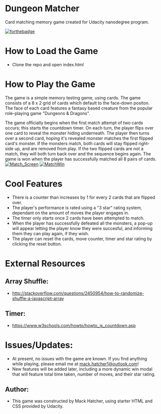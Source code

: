 # Dungeon Matcher
Card matching memory game created for Udacity nanodegree program. 

[![forthebadge](https://forthebadge.com/images/badges/gluten-free.svg)](https://forthebadge.com)

# How to Load the Game
* Clone the repo and open index.html

# How to Play the Game
The game is a simple memory testing game, using cards. The game consists of a 8 x 2 grid of cards which default to the face-down positon.
The face of each card features a fantasy based creature from the popular role-playing game "Dungeons & Dragons".

The game officially begins when the first match attempt of two cards occurs; this starts the countdown timer. 
On each turn, the player flips over one card to reveal the monster hiding underneath. 
The player then turns over a second card, hoping it's revealed monster matches the first flipped card's monster.
If the monsters match, both cards will stay flipped right-side up, and are removed from play. 
If the two flipped cards are not a match, they will both turn back over and the sequence begins again.
The game is won when the player has successfully matched all 8 pairs of cards. 
<a href="https://ibb.co/kmCpRn"><img src="https://preview.ibb.co/cBx0XS/Match_Screen.jpg" alt="Match_Screen" border="0"></a>
<a href="https://ibb.co/jbXjsS"><img src="https://preview.ibb.co/dpJPsS/MatchWin.jpg" alt="MatchWin" border="0"></a>

# Cool Features
* There is a counter than increases by 1 for every 2 cards that are flipped over.
* The player's performance is rated using a "3 star" rating system, dependant on the amount of moves the player engages in.
* The timer only starts once 2 cards have been attempted to match.
* When the player has successfully defeated all the monsters, a pop-up will appear letting the player know they were succesful, and informing them they can play again, if they wish.
* The player can reset the cards, move counter, timer and star rating by clicking the reset button.

# External Resources

## Array Shuffle:
* http://stackoverflow.com/questions/2450954/how-to-randomize-shuffle-a-javascript-array

## Timer:
* https://www.w3schools.com/howto/howto_js_countdown.asp

# Issues/Updates:
* At present, no issues with the game are known. If you find anything while playing, please email me at mack.hatcher1@outlook.com!
* New features will be added later, including a more dynamic win modal that will feature total time taken, number of moves, and their star rating.
## Author:
* This game was constructed by Mack Hatcher, using starter HTML and CSS provided by Udacity. 
